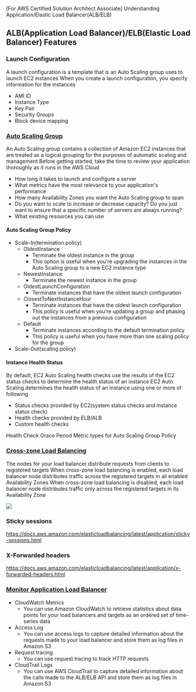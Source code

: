 [For AWS Certified Solution Architect Associate] Understanding Application/Elastic Load Balancer(ALB/ELB)

## ALB(Application Load Balancer)/ELB(Elastic Load Balancer) Features
### Launch Configuration
A launch configuration is a template that is an Auto Scaling group uses to launch EC2 instances
When you create a launch configuration, you specify information for the instances

- AMI ID
- Instance Type
- Key Pair
- Security Groups
- Block device mapping

### [Auto Scaling Group](https://docs.aws.amazon.com/autoscaling/ec2/userguide/auto-scaling-groups.html)
An Auto Scaling group contains a collection of Amazon EC2 instances that are treated as a logical grouping for the purposes of automatic scaling and management
Before getting started, take the time to review your application thoroughly as it runs in the AWS Cloud

- How long it takes to launch and configure a server
- What metrics have the most relevance to your application's performance
- How many Availability Zones you want the Auto Scaling group to span
- Do you want to scale to increase or decrease capacity? Do you just want to ensure that a specific number of servers are always running?
- What existing resources you can use

#### Auto Scaling Group Policy
- Scale-In(termination policy)
  - OldestInstance
    - Terminate the oldest instance in the group
    - This option is useful when you're upgrading the instances in the Auto Scaling group to a new EC2 instance type
  - NewestInstance
    - Terminate the newest instance in the group
  - OldestLaunchConfiguration
    - Terminate instances that have the oldest launch configuration
  - ClosestToNextInstanceHour
    - Terminate instances that have the oldest launch configuration
    - This policy is useful when you're updating a group and phasing out the instances from a previous configuration
  - Default
    - Terminate instances according to the default termination policy
    - This policy is useful when you have more than one scaling policy for the group
- Scale-Out(scaling policy)

#### Instance Health Status
By default, EC2 Auto Scaling health checks use the results of the EC2 status checks to determine the health status of an instance
EC2 Auto Scaling determines the health status of an instance using one or more of following

- Status checks provided by EC2(system status checks and instance status check)
- Health checks provided by ELB/ALB
- Custom health checks

Health Check Grace Period
Metric types for Auto Scaling Group Policy

### [Cross-zone Load Balancing](https://docs.aws.amazon.com/elasticloadbalancing/latest/userguide/how-elastic-load-balancing-works.html#availability-zones)
The nodes for your load balancer distribute requests from clients to registered targets
When cross-zone load balancing is enabled, each load balancer node distributes traffic across the registered targets in all enabled Availability Zones
When cross-zone load balancing is disabled, each load balancer node distributes traffic only across the registered targets in its Availability Zone

![](https://s3.amazonaws.com/media.whizlabs.com/learn/CSAA-efs-7-1.PNG)

### Sticky sessions
[//]: # (TODO)
https://docs.aws.amazon.com/elasticloadbalancing/latest/application/sticky-sessions.html

### X-Forwarded headers
[//]: # (TODO)
https://docs.aws.amazon.com/elasticloadbalancing/latest/application/x-forwarded-headers.html

### [Monitor Application Load Balancer](https://docs.aws.amazon.com/elasticloadbalancing/latest/application/load-balancer-monitoring.html)
- CloudWatch Metrics
  - You can use Amazon CloudWatch to retrieve statistics about data points for your load balancers and targets as an ordered set of time-series data
- Access Log
  - You can use access logs to capture detailed information about the requests made to your load balancer and store them as log files in Amazon S3
- Request tracing 
  - You can use request tracing to track HTTP requests
- CloudTrail Logs
  - You can use AWS CloudTrail to capture detailed information about the calls made to the ALB/ELB API and store them as log files in Amazon S3


